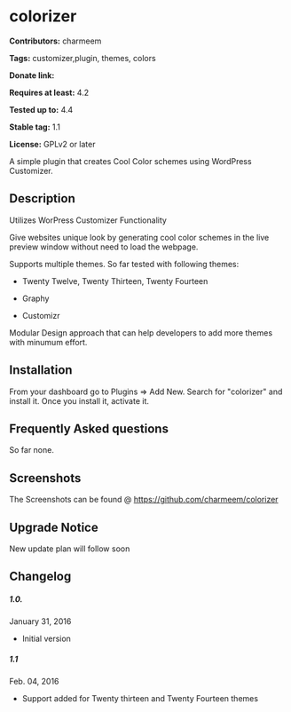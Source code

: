 # colorizer #
**Contributors:** charmeem

**Tags:** customizer,plugin, themes, colors

**Donate link:** 

**Requires at least:** 4.2

**Tested up to:** 4.4

**Stable tag:** 1.1

**License:** GPLv2 or later


A simple plugin that creates Cool Color schemes using WordPress Customizer.


## Description ##

Utilizes WorPress Customizer Functionality

Give websites unique look by generating cool color schemes in the live preview window without need to load the webpage.

Supports multiple themes. So far tested with following themes:

* Twenty Twelve, Twenty Thirteen, Twenty Fourteen

* Graphy

* Customizr

Modular Design approach that can help developers to add more themes with minumum effort.


## Installation ##

From your dashboard go to Plugins => Add New.
Search for "colorizer" and install it.
Once you install it, activate it.

## Frequently Asked questions ##
So far none.

## Screenshots ##
The Screenshots can be found @ https://github.com/charmeem/colorizer
## Upgrade Notice ##
New update plan will follow soon
## Changelog ##

##### 1.0. #####
January 31, 2016

* Initial version

##### 1.1 #####
Feb. 04, 2016

* Support added for Twenty thirteen and Twenty Fourteen themes


